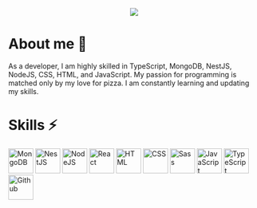 <p align="center">
  <img src="https://github-bio-api.up.railway.app/banners/typing?title=Hello%2C+world%21+%F0%9F%91%8B&transparent=false" />
</p>



# About me 🙂

As a developer, I am highly skilled in TypeScript, MongoDB, NestJS, NodeJS, CSS, HTML, and JavaScript. My passion for programming is matched only by my love for pizza. I am constantly learning and updating my skills.



# Skills ⚡

<img src="https://raw.githubusercontent.com/paulhendea-github-bio/github-bio-assets/main/skill-icons/mongodb.svg" alt="MongoDB" width="50px" /> <img src="https://raw.githubusercontent.com/paulhendea-github-bio/github-bio-assets/main/skill-icons/nestjs-dark.svg" alt="NestJS" width="50px" /> <img src="https://raw.githubusercontent.com/paulhendea-github-bio/github-bio-assets/main/skill-icons/nodejs-dark.svg" alt="NodeJS" width="50px" /> <img src="https://raw.githubusercontent.com/paulhendea-github-bio/github-bio-assets/main/skill-icons/react-dark.svg" alt="React" width="50px" /> <img src="https://raw.githubusercontent.com/paulhendea-github-bio/github-bio-assets/main/skill-icons/html.svg" alt="HTML" width="50px" /> <img src="https://raw.githubusercontent.com/paulhendea-github-bio/github-bio-assets/main/skill-icons/css.svg" alt="CSS" width="50px" /> <img src="https://raw.githubusercontent.com/paulhendea-github-bio/github-bio-assets/main/skill-icons/sass.svg" alt="Sass" width="50px" /> <img src="https://raw.githubusercontent.com/paulhendea-github-bio/github-bio-assets/main/skill-icons/javascript.svg" alt="JavaScript" width="50px" /> <img src="https://raw.githubusercontent.com/paulhendea-github-bio/github-bio-assets/main/skill-icons/typescript.svg" alt="TypeScript" width="50px" /> <img src="https://raw.githubusercontent.com/paulhendea-github-bio/github-bio-assets/main/skill-icons/github-dark.svg" alt="Github" width="50px" />


